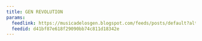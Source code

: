 ```yaml
---
title: GEN REVOLUTION
params:
  feedlink: https://musicadelosgen.blogspot.com/feeds/posts/default?alt=rss
  feedid: d41bf87e618f29090bb74c811d18342e
---
```

